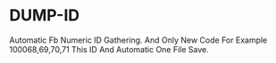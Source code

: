 # DUMP-ID
Automatic Fb Numeric ID Gathering. And Only New Code For Example 100068,69,70,71 This ID And Automatic One File Save.    
